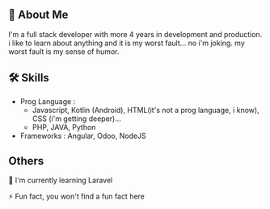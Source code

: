 
## 🚀 About Me
I'm a full stack developer with more 4 years in 
development and production. i like to learn about anything and it is my worst fault... no i'm joking. my worst fault is my sense of humor.


## 🛠 Skills
- Prog Language :
    - Javascript, Kotlin (Android), HTML(it's not a prog language, i know), CSS (i'm getting deeper)...
    - PHP, JAVA, Python
- Frameworks : Angular, Odoo, NodeJS


## Others

🧠 I'm currently learning Laravel

⚡️ Fun fact, you won't find a fun fact here
